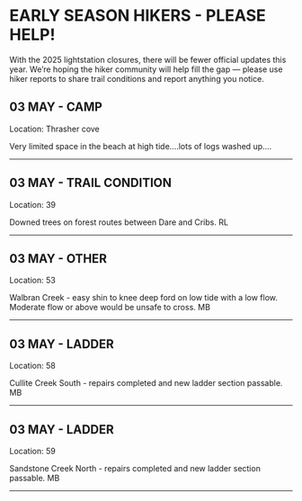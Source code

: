 # EARLY SEASON HIKERS - PLEASE HELP!

With the 2025 lightstation closures, there will be fewer official updates this year. We’re hoping the hiker community will help fill the gap — please use hiker reports to share trail conditions and report anything you notice.

## 03 MAY - CAMP
Location: Thrasher cove

Very limited space in the beach at high tide….lots of logs washed up….

---

## 03 MAY - TRAIL CONDITION
Location: 39

Downed trees on forest routes between Dare and Cribs. RL

---

## 03 MAY - OTHER
Location: 53

Walbran Creek - easy shin to knee deep ford on low tide with a low flow. Moderate flow or above would be unsafe to cross. MB

---

## 03 MAY - LADDER
Location: 58

Cullite Creek South - repairs completed and new ladder section passable. MB

---

## 03 MAY - LADDER
Location: 59

Sandstone Creek North - repairs completed and new ladder section passable. MB 

---

